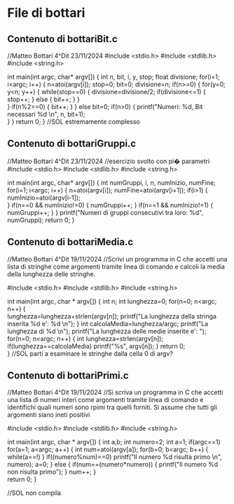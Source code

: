 # File di bottari

## Contenuto di bottariBit.c

//Matteo Bottari 4^Dit 23/11/2024
#include <stdio.h>
#include <stdlib.h>
#include <string.h>

int main(int argc, char* argv[])
{
	int n, bit, i, y, stop;
	float divisione;
	for(i=1; i<argc; i++)
	{
		n=atoi(argv[i]);
		stop=0;
		bit=0;
		divisione=n;
		if(n>=0)
		{
		for(y=0; y<n; y++)
		{
			while(stop==0)
			{
			divisione=divisione/2;
			if(divisione<=1)
			{
				stop++;
			}
			else
			{
				bit++;
			}
			}			
		}
		if(n%2==0)
		{
			bit++;
		}
		}
		else
			bit=0;
		if(n>0)
		{
			printf("Numeri: %d, Bit necessari %d \n", n, bit+1);	
		}
	}
	return 0;
}
//SOL estremamente complesso

## Contenuto di bottariGruppi.c

//Matteo Bottari 4^Dit 23/11/2024
//esercizio svolto con pi� parametri
#include <stdio.h>
#include <stdlib.h>
#include <string.h>

int main(int argc, char* argv[])
{
	int numGruppi, i, n, numInizio, numFine;
	for(i=1; i<argc; i++)
	{
		n=atoi(argv[i]);
		numFine=atoi(argv[i+1]);
		if(i>1)
		{
			numInizio=atoi(argv[i-1]);	
		}
		if(n==0 && numInizio!=0)
		{
			numGruppi++;
		}
		if(n==1 && numInizio!=1)
		{
			numGruppi++;
		}
	}
	printf("Numeri di gruppi consecutivi tra loro: %d", numGruppi);
	return 0;
}


## Contenuto di bottariMedia.c

//Matteo Bottari 4^Dit 19/11/2024
//Scrivi un programma in C che accetti una lista di stringhe come argomenti tramite linea di comando e calcoli la media della lunghezza delle stringhe.

#include <stdio.h>
#include <stdlib.h>
#include <string.h>

int main(int argc, char * argv[])
{
	int n;
	int lunghezza=0;
	for(n=0; n<argc; n++)
	{	
	lunghezza=lunghezza+strlen(argv[n]);
	printf("La lunghezza della stringa inserita %d e': %d \n");
	}
	int calcolaMedia=lunghezza/argc;
	printf("La lunghezza di %d \n");
	printf("La lunghezza delle medie inserite e': ");
	for(n=0; n<argc; n++)
	{
		int lunghezza=strlen(argv[n]);
		if(lunghezza==calcolaMedia)
		printf("%s", argv[n]);
	}
	return 0;	
}
//SOL parti a  esaminare le stringhe dalla cella 0 di argv?

## Contenuto di bottariPrimi.c

//Matteo Bottari 4^Dit 19/11/2024
//Si scriva un programma in C che accetti una lista di numeri interi come argomenti tramite linea di comando e identifichi quali numeri sono rpimi tra quelli forniti. Si assume che tutti gli argomenti siano ineti positivi

#include <stdio.h>
#include <stdlib.h>
#include <string.h>

int main(int argc, char * argv[])
{
	int a,b;
	int numero=2;
	int a=1;
	if(argc==1)
	for(a=1; a<argc; a++)
	{
		int num=atoi(argv[a]);
		for(b=0; b<argc; b++)
		{
			while(a==!)
		}
		if((numero%num)==0)
		printf("Il numero %d risulta primo \n", numero);
		a=0;
	}
	else
	{
		if(num==(numero*numero))
		{
			printf("Il numero %d non risulta primo");
		}
		num++;
	}	
	return 0;
}

//SOL non compila
